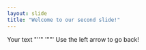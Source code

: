 ```yaml
---
layout: slide
title: "Welcome to our second slide!"
---
```

Your text "''" '""'
Use the left arrow to go back!
